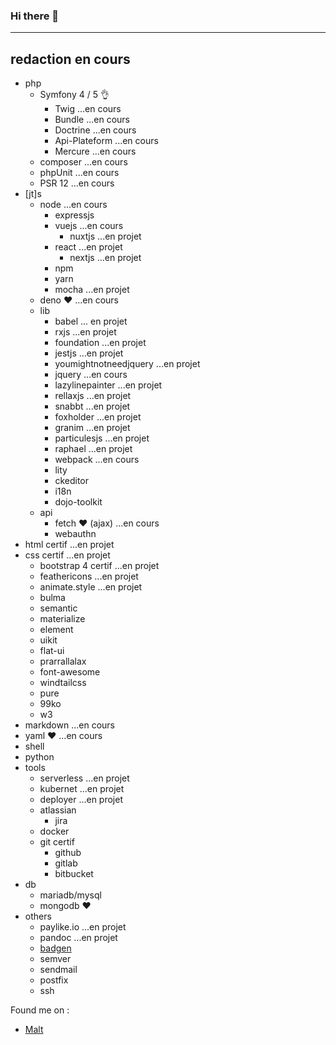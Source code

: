 ### Hi there 👋 
-----
redaction en cours
-----
- php
    - Symfony 4 / 5 👌
        - Twig ...en cours
        - Bundle ...en cours
        - Doctrine ...en cours
        - Api-Plateform ...en cours 
        - Mercure ...en cours
    - composer ...en cours
    - phpUnit ...en cours
    - PSR 12 ...en cours
- [jt]s
    - node ...en cours
        - expressjs
        - vuejs ...en cours
            - nuxtjs ...en projet
        - react ...en projet
            - nextjs ...en projet
        - npm
        - yarn
        - mocha ...en projet
    - deno ♥️ ...en cours
    - lib
        - babel ... en projet
        - rxjs ...en projet
        - foundation ...en projet
        - jestjs ...en projet
        - youmightnotneedjquery ...en projet
        - jquery ...en cours
        - lazylinepainter ...en projet
        - rellaxjs ...en projet
        - snabbt ...en projet
        - foxholder ...en projet
        - granim ...en projet
        - particulesjs ...en projet
        - raphael ...en projet
        - webpack ...en cours
        - lity
        - ckeditor
        - i18n
        - dojo-toolkit
    - api
        - fetch ♥️ (ajax) ...en cours
        - webauthn
- html certif ...en projet
- css certif ...en projet
    - bootstrap 4 certif ...en projet
    - feathericons ...en projet
    - animate.style ...en projet
    - bulma
    - semantic
    - materialize
    - element
    - uikit
    - flat-ui
    - prarrallalax
    - font-awesome
    - windtailcss
    - pure
    - 99ko
    - w3
- markdown ...en cours
- yaml ♥️ ...en cours
- shell
- python
- tools
    - serverless ...en projet
    - kubernet ...en projet
    - deployer ...en projet
    - atlassian
        - jira
    - docker
    - git certif
        - github
        - gitlab
        - bitbucket
- db
    - mariadb/mysql
    - mongodb ♥️
- others
    - paylike.io ...en projet
    - pandoc ...en projet
    - [badgen](https://badgen.net/)
    - semver
    - sendmail
    - postfix
    - ssh
    
    
Found me on :

- [Malt](https://www.malt.fr/profile/damienmillet)
